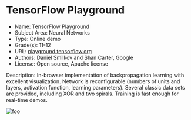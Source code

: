 # TensorFlow Playground
* Name: TensorFlow Playground
* Subject Area: Neural Networks
* Type: Online demo
* Grade(s): 11-12
* URL: [playground.tensorflow.org](https://playground.tensorflow.org)
* Authors: Daniel Smilkov and Shan Carter, Google
* License: Open source, Apache license

Description: In-browser implementation of backpropagation learning with excellent visualization. Network is reconfigurable (numbers of units and layers, activation function, learning parameters). Several classic data sets are provided, including XOR and two spirals. Training is fast enough for real-time demos.

![foo](https://github.com/touretzkyds/ai4k12/master/images/tensorflow-playground.png)